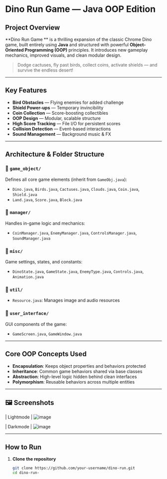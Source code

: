#  Dino Run Game  — Java OOP Edition


## Project Overview

**Dino Run Game ** is a thrilling expansion of the classic Chrome Dino game, built entirely using **Java** and structured with powerful **Object-Oriented Programming (OOP)** principles. It introduces new gameplay mechanics, improved visuals, and clean modular design.

>  Dodge cactuses, fly past birds, collect coins, activate shields — and survive the endless desert!

---

##  Key Features

-  **Bird Obstacles** — Flying enemies for added challenge
-  **Shield Power-ups** — Temporary invincibility
-  **Coin Collection** — Score-boosting collectibles
-  **OOP Design** — Modular, scalable structure
-  **High Score Tracking** — File I/O for persistent scores
-  **Collision Detection** — Event-based interactions
-  **Sound Management** — Background music & FX

---

##  Architecture & Folder Structure

### 📁 `game_object/`
Defines all core game elements (inherit from `GameObj.java`):
- `Dino.java`, `Birds.java`, `Cactuses.java`, `Clouds.java`, `Coin.java`, `Shield.java`
- `Land.java`, `Score.java`, `Block.java`

### 📁 `manager/`
Handles in-game logic and mechanics:
- `CoinManager.java`, `EnemyManager.java`, `ControlsManager.java`, `SoundManager.java`

### 📁 `misc/`
Game settings, states, and constants:
- `DinoState.java`, `GameState.java`, `EnemyType.java`, `Controls.java`, `Animation.java`

### 📁 `util/`
- `Resource.java`: Manages image and audio resources

### 📁 `user_interface/`
GUI components of the game:
- `GameScreen.java`, `GameWindow.java`

---

##  Core OOP Concepts Used

- **Encapsulation**: Keeps object properties and behaviors protected
- **Inheritance**: Common game behaviors shared via base classes
- **Abstraction**: High-level logic hidden behind clean interfaces
- **Polymorphism**: Reusable behaviors across multiple entities

---

## 🖼️ Screenshots

| Lightmode | 
![image](https://github.com/user-attachments/assets/02b822e8-5b4c-462c-b4fc-cd94b397af19)

| Darkmode | 
![image](![image](https://github.com/user-attachments/assets/7a372d2d-434e-4e43-aa46-05661f32d458)
)

---

##  How to Run

1. **Clone the repository**
   ```bash
   git clone https://github.com/your-username/dino-run.git
   cd dino-run-
